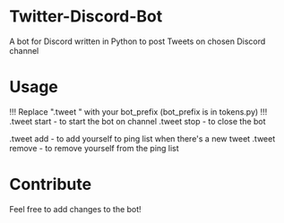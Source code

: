 # Twitter-Discord-Bot
A bot for Discord written in Python to post Tweets on chosen Discord channel

# Usage
!!! Replace ".tweet " with your bot_prefix (bot_prefix is in tokens.py) !!!
.tweet start - to start the bot on channel
.tweet stop - to close the bot

.tweet add - to add yourself to ping list when there's a new tweet
.tweet remove - to remove yourself from the ping list

# Contribute
Feel free to add changes to the bot!
